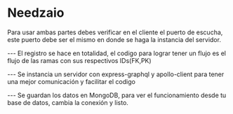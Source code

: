 # Needzaio
Para usar ambas partes debes verificar en el cliente el puerto de escucha, este puerto debe ser el mismo en donde se haga la instancia del servidor.

--- El registro se hace en totalidad, el codigo para lograr tener un flujo es el flujo de las ramas con sus respectivos IDs(FK,PK)


--- Se instancia un servidor con express-graphql y apollo-client para tener una mejor comunicación y facilitar el codigo


--- Se guardan los datos en MongoDB, para ver el funcionamiento desde tu base de datos, cambia la conexión y listo.
